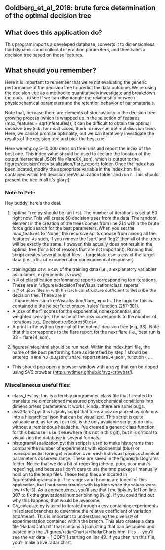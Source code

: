 ## Goldberg_et_al_2016: brute force determination of the optimal decision tree

## What does this application do?
This program imports a developed database, converts it to dimensionless fluid dynamics and colloidal interaction parameters, and then trains a decision tree based on those features. 

## What should you remember? 
Here it is important to remember that we're not evaluating the generic performance of the decision tree to predict the data outcome. We're using the decision tree as a method to quantitatively investigate and breakdown the data... to see if we can disentangle the relationship between physicochemical parameters and the retention behavior of nanomaterials.

Note that, becuase there are elements of stochasticity in the decision tree growing process (which is wrapped up in the selection of features (max_features = sqrt(nfeatures)), it can be difficult to obtain the optimal decision tree (n.b. for most cases, there is never an optimal decision tree). Here, we cannot promise optimality, but we can iteratively investigate the results of the decision tree and pick the best one.

Here we employ 5-10,000 decision tree runs and report the index of the best one. This index value should be used to declare
the location of the output hierarchical JSON file (flareXX.json), which is output to the figures/decisionTreeVisualization/flare_reports folder. Once the index has been located, modify the appropriate variable in the index.html file contained within teh decisionTreeVisualization folder and run it. This should present the tree in all it's glory:)

### Note to Pete
Hey buddy, here's the deal. 
1. optimalTree.py should be run first. The number of iterations is set at 50 right now. This will create 50 decision trees from the data. The random element in the creation of the trees comes from line 214 within the brute force grid search for the best parameters. When you set the max_features to 'None', the recursive splits choose from among all the features. As such, if you remove the 'sqrt' and 'log2' then all of the trees will be exactly the same. However, this actually does not result in the optimal tree (for a lot of reasons that are not important). Running this script creates several output files.  - targetdata.csv: a csv  of the target data (i.e., a list of exponential or nonexponential responses) 
 - trainingdata.csv: a csv of the training data (i.e., a  explanatory variables as columns, experiments as rows)
 - n # of classification performance reports corresponding to n iterations. These are in            './figures/decisionTreeVisualization/class_reports'
 - n # of .json files in with hierarchical structure sufficient to describe the decision tree. These are in './figures/decisionTreeVisualization/flare_reports. The logic for this is contained in the helperFunctions.py 'rules' function (257-301). 
 - A .csv of the f1 scores for the exponential, nonexponential, and weighted average. The name of the .csv corresponds to the number of iterations e.g., DecisiontreeScores50.csv
 - A print in the python terminal of the optimal decision tree (e.g,  33). Note that this corresponds to the flare report for the next flare (i.e., best run is 33 = flare34.json). 
2. figures/index.html should be run next. Within the index.html file, the name of the best performing flare as identified by step 1 should be entered in line 43 (d3.json("./flare_reports/flare34.json", function ( ... 
 - This should pop open a browser window with an svg that can be ripped using SVG crowbar (http://nytimes.github.io/svg-crowbar/). 

### Miscellaneous useful files: 
 - class_test.py: this is a terribly programmed class file that I created to translate the dimensioned measured physicochemical conditions into dimensionless parameters. It works, kinda...there are some bugs. 
 - csv2flare2.py: this is janky script that turns a csv organized by columns into a hierarchical json that can be visualized. This script is quite valuable and, as far as I can tell, is the only available script to do this without a tremendous headache. I've created a generic class function for this because I use it elsewhere (it's not in this git), but it is critical to visualizing the database in several formats. 
 - histogramVisualization.py: this script is used to make histograms that compare the number of experiments with exponential (blue) or nonexponential (orange) retention over each individual physicochemical parameter's observed range. These are saved in the figures/histograms folder. Notice that we do a bit of regex'ing (cheap, poor, poor man's regex'ing), and because I don't care to use the tmp package I manually hold on to the temp files. These temp files are located in  figures/histograms/tmp. The ranges and binning are tuned for this application, but I had some trouble with log bins when the values were low (<1e-3). As a consequence, you'll see that I multiply by 1e11 on line 307 to fix the gravitational number binning (N_g). If you could find out why this happens, that would be awesome. 
 - CV_calculate.py is used to iterate through a csv containing experiments in isolated branches to determine the relative coefficient of variation (std/mean). This is important to understanding the diveristy of experimentation contained within the branch. This also creates a data file 'RadardData.txt' that contains a json string that can be copied and pasted into the ./figures/radarCharts/*RadarCharts.html files -- you'll see the var data = [ COPY ] starting on line 49. If you then run this file, you'll make a live radar chart. 
